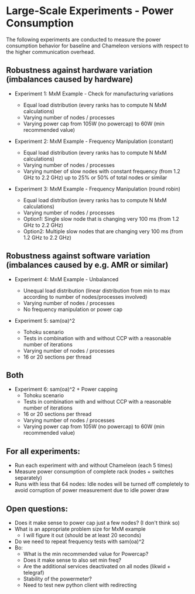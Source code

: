 # Large-Scale Experiments - Power Consumption

The following experiments are conducted to measure the power consumption behavior for baseline and Chameleon versions with respect to the higher communication overhead.

## Robustness against hardware variation (imbalances caused by hardware)

* Experiment 1: MxM Example - Check for manufacturing variations
  * Equal load distribution (every ranks has to compute N MxM calculations)
  * Varying number of nodes / processes
  * Varying power cap from 105W (no powercap) to 60W (min recommended value)

* Experiment 2: MxM Example - Frequency Manipulation (constant)
  * Equal load distribution (every ranks has to compute N MxM calculations)
  * Varying number of nodes / processes
  * Varying number of slow nodes with constant frequency (from 1.2 GHz to 2.2 GHz)  up to 25% or 50% of total nodes or similar

* Experiment 3: MxM Example - Frequency Manipulation (round robin)
  * Equal load distribution (every ranks has to compute N MxM calculations)
  * Varying number of nodes / processes
  * Option1: Single slow node that is changing very 100 ms (from 1.2 GHz to 2.2 GHz)
  * Option2: Multiple slow nodes that are changing very 100 ms (from 1.2 GHz to 2.2 GHz)

## Robustness against software variation (imbalances caused by e.g. AMR or similar)

* Experiment 4: MxM Example - Unbalanced
  * Unequal load distribution (linear distribution from min to max according to number of nodes/processes involved)
  * Varying number of nodes / processes
  * No frequency manipulation or power cap

* Experiment 5: sam(oa)^2
  * Tohoku scenario
  * Tests in combination with and without CCP with a reasonable number of iterations
  * Varying number of nodes / processes 
  * 16 or 20 sections per thread

## Both

* Experiment 6: sam(oa)^2 + Power capping
  * Tohoku scenario
  * Tests in combination with and without CCP with a reasonable number of iterations
  * 16 or 20 sections per thread
  * Varying number of nodes / processes
  * Varying power cap from 105W (no powercap) to 60W (min recommended value)

## For all experiments:

* Run each experiment with and without Chameleon (each 5 times)
* Measure power consumption of complete rack (nodes + switches separately)
* Runs with less that 64 nodes: Idle nodes will be turned off completely to avoid corruption of power measurement due to idle power draw

## Open questions:

* Does it make sense to power cap just a few nodes? (I don't think so)
* What is an appropriate problem size for MxM example
  * I will figure it out (should be at least 20 seconds)
* Do we need to repeat frequency tests with sam(oa)^2
* Bo:
  * What is the min recommended value for Powercap?
  * Does it make sense to also set min freq?
  * Are the additional services deactivated on all nodes (likwid + telegraf)
  * Stability of the powermeter?
  * Need to test new python client with redirecting